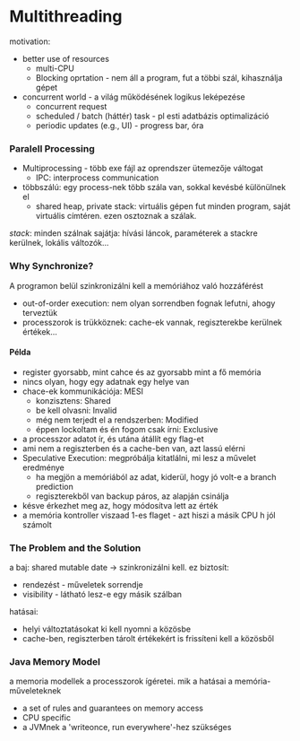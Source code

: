 # Multithreading
motivation:
- better use of resources
  - multi-CPU
  - Blocking oprtation - nem áll a program, fut a többi szál, kihasználja gépet
- concurrent world - a világ működésének logikus leképezése
  - concurrent request
  - scheduled / batch (háttér) task - pl esti adatbázis optimalizáció
  - periodic updates (e.g., UI) - progress bar, óra

### Paralell Processing
- Multiprocessing - több exe fájl az oprendszer ütemezője váltogat
  - IPC: interprocess communication
- többszálú: egy process-nek több szála van, sokkal kevésbé különülnek el
  - shared heap, private stack: virtuális gépen fut minden program, saját
virtuális címtéren. ezen osztoznak a szálak. 

_stack_: minden szálnak sajátja: hívási láncok, paraméterek a stackre kerülnek,
lokális változók...

### Why Synchronize?
A programon belül szinkronizálni kell a memóriához való hozzáférést
- out-of-order execution: nem olyan sorrendben fognak lefutni, ahogy terveztük
- processzorok is trükköznek: cache-ek vannak, regiszterekbe kerülnek értékek...

#### Példa
- register gyorsabb, mint cahce és az gyorsabb mint a fő memória
- nincs olyan, hogy egy adatnak egy helye van
- chace-ek kommunikációja: MESI
  - konzisztens: Shared
  - be kell olvasni: Invalid
  - még nem terjedt el a rendszerben: Modified
  - éppen lockoltam és én fogom csak írni: Exclusive
- a processzor adatot ír, és utána átállít egy flag-et
- ami nem a regiszterben és a cache-ben van, azt lassú elérni
- Speculative Execution: megpróbálja kitatlálni, mi lesz a művelet eredménye
  - ha megjön a memóriából az adat, kiderül, hogy jó volt-e a branch prediction
  - regiszterekből van backup páros, az alapján csinálja
- késve érkezhet meg az, hogy módosítva lett az érték
- a memória kontroller viszaad 1-es flaget - azt hiszi a másik CPU h jól számolt

### The Problem and the Solution
a baj: shared mutable date -> szinkronizálni kell. ez biztosít:
- rendezést - műveletek sorrendje
- visibility - látható lesz-e egy másik szálban

hatásai:
- helyi változtatásokat ki kell nyomni a közösbe
- cache-ben, regiszterben tárolt értékekért is frissíteni kell a közösből

### Java Memory Model
a memoria modellek a processzorok ígéretei. mik a hatásai a memória-műveleteknek
- a set of rules and guarantees on memory access
- CPU specific
- a JVMnek a 'writeonce, run everywhere'-hez szükséges